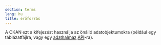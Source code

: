 ```yaml
---
section: terms
lang: hu
title: erőforrás
---
```



A CKAN ezt a kifejezést használja az önálló adatobjektumokra (például egy táblázatfájlra, vagy egy [adathalmaz](../dataset/) [API](../api/)-ra).
